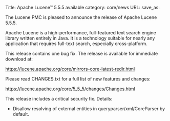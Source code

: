 Title: Apache Lucene™ 5.5.5 available
category: core/news
URL: 
save_as: 

The Lucene PMC is pleased to announce the release of Apache Lucene 5.5.5.

Apache Lucene is a high-performance, full-featured text search engine library written entirely in Java. It is a technology suitable for nearly any application that requires full-text search, especially cross-platform.

This release contains one bug fix. The release is available for immediate download at:

  <https://lucene.apache.org/core/mirrors-core-latest-redir.html>

Please read CHANGES.txt for a full list of new features and changes:

  <https://lucene.apache.org/core/5_5_5/changes/Changes.html>

This release includes a critical security fix. Details:

* Disallow resolving of external entities in queryparser/xml/CoreParser by default.


